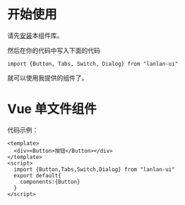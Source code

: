 # 开始使用

请先[安装](#/doc/install)本组件库。

然后在你的代码中写入下面的代码

```
import {Button, Tabs, Switch, Dialog} from "lanlan-ui"
```

就可以使用我提供的组件了。

# Vue 单文件组件

代码示例：

```
<template>
  <div><Button>按钮</Button></div>
</template>
<script>
  import {Button,Tabs,Switch,Dialog} from "lanlan-ui"
  export default{
    components:{Button}
  }
</script>
